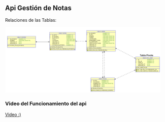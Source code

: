 

## Api Gestión de Notas

Relaciones de las Tablas:

![Texto alternativo de la imagen](Documentacion/Relaciones.png)


### Video del Funcionamiento del api

[Video :) ](https://youtu.be/ejhVSdfD4Ls)

